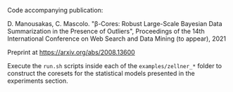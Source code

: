 Code accompanying publication:

D. Manousakas, C. Mascolo. "β-Cores: Robust Large-Scale Bayesian Data Summarization in the Presence of Outliers", Proceedings of the 14th International Conference on Web Search and Data Mining (to appear), 2021 

Preprint at https://arxiv.org/abs/2008.13600

Execute the ```run.sh``` scripts inside each of the ```examples/zellner_*``` folder to construct the coresets for the statistical models presented in the experiments section. 
